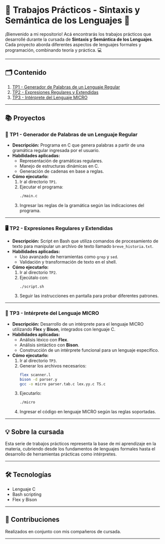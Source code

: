 # 🌟 **Trabajos Prácticos - Sintaxis y Semántica de los Lenguajes** 🌟

¡Bienvenido a mi repositorio! Acá encontrarás los trabajos prácticos que desarrollé durante la cursada de **Sintaxis y Semántica de los Lenguajes**. Cada proyecto aborda diferentes aspectos de lenguajes formales y programación, combinando teoría y práctica. 💻

---

## 🗂️ **Contenido**
1. [TP1 - Generador de Palabras de un Lenguaje Regular](#-tp1---generador-de-palabras-de-un-lenguaje-regular)
2. [TP2 - Expresiones Regulares y Extendidas](#-tp2---expresiones-regulares-y-extendidas)
3. [TP3 - Intérprete del Lenguaje MICRO](#-tp3---intérprete-del-lenguaje-micro)

---

## 📚 **Proyectos**

### 📝 **TP1 - Generador de Palabras de un Lenguaje Regular**
- **Descripción:** Programa en C que genera palabras a partir de una gramática regular ingresada por el usuario.
- **Habilidades aplicadas:**
  - Representación de gramáticas regulares.
  - Manejo de estructuras dinámicas en C.
  - Generación de cadenas en base a reglas.
- **Cómo ejecutarlo:**
  1. Ir al directorio `TP1`.
  2. Ejecutar el programa:  
     ```bash
     ./main.c
     ```
  3. Ingresar las reglas de la gramática según las indicaciones del programa.

---

### 🖥️ **TP2 - Expresiones Regulares y Extendidas**
- **Descripción:** Script en Bash que utiliza comandos de procesamiento de texto para manipular un archivo de texto llamado `breve_historia.txt`.
- **Habilidades aplicadas:**
  - Uso avanzado de herramientas como `grep` y `sed`.
  - Validación y transformación de texto en el shell.
- **Cómo ejecutarlo:**
  1. Ir al directorio `TP2`.
  2. Ejecútalo con:  
     ```bash
     ./script.sh
     ```
  3. Seguir las instrucciones en pantalla para probar diferentes patrones.

---

### 🔧 **TP3 - Intérprete del Lenguaje MICRO**
- **Descripción:** Desarrollo de un intérprete para el lenguaje MICRO utilizando **Flex** y **Bison**, integrados con lenguaje C.
- **Habilidades aplicadas:**
  - Análisis léxico con **Flex**.
  - Análisis sintáctico con **Bison**.
  - Construcción de un intérprete funcional para un lenguaje específico.
- **Cómo ejecutarlo:**
  1. Ir al directorio `TP3`.
  2. Generar los archivos necesarios:  
     ```bash
     flex scanner.l
     bison -d parser.y
     gcc -o micro parser.tab.c lex.yy.c TS.c
     ```
  3. Ejecutarlo:  
     ```bash
     ./micro
     ```
  4. Ingresar el código en lenguaje MICRO según las reglas soportadas.

---

## 💡 **Sobre la cursada**
Esta serie de trabajos prácticos representa la base de mi aprendizaje en la materia, cubriendo desde los fundamentos de lenguajes formales hasta el desarrollo de herramientas prácticas como intérpretes.

---

## 🛠️ **Tecnologías**
- Lenguaje C
- Bash scripting
- Flex y Bison

---

## 🤝 **Contribuciones**
Realizados en conjunto con mis compañeros de cursada. 

---

